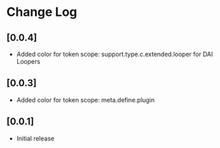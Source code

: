 # Change Log

<!-- Check [Keep a Changelog](http://keepachangelog.com/) for recommendations on how to structure this file. -->

## [0.0.4]

- Added color for token scope: support.type.c.extended.looper for DAI Loopers

## [0.0.3]

- Added color for token scope: meta.define.plugin

## [0.0.1]

- Initial release
